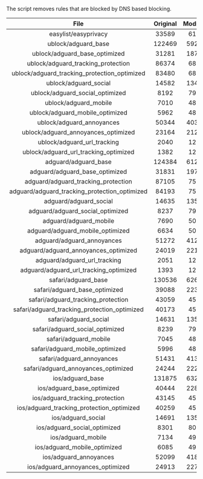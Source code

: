 The script removes rules that are blocked by DNS based blocking.


| File | Original | Modified |
|:----:|:-----:|:-----:|
| easylist/easyprivacy | 33589 | 6177 |
| ublock/adguard_base | 122469 | 59234 |
| ublock/adguard_base_optimized | 31281 | 18755 |
| ublock/adguard_tracking_protection | 86374 | 6874 |
| ublock/adguard_tracking_protection_optimized | 83480 | 6874 |
| ublock/adguard_social | 14582 | 13471 |
| ublock/adguard_social_optimized | 8192 | 7939 |
| ublock/adguard_mobile | 7010 | 4830 |
| ublock/adguard_mobile_optimized | 5962 | 4830 |
| ublock/adguard_annoyances | 50344 | 40386 |
| ublock/adguard_annoyances_optimized | 23164 | 21271 |
| ublock/adguard_url_tracking | 2040 | 1210 |
| ublock/adguard_url_tracking_optimized | 1382 | 1210 |
| adguard/adguard_base | 124384 | 61245 |
| adguard/adguard_base_optimized | 31831 | 19758 |
| adguard/adguard_tracking_protection | 87105 | 7551 |
| adguard/adguard_tracking_protection_optimized | 84193 | 7551 |
| adguard/adguard_social | 14635 | 13532 |
| adguard/adguard_social_optimized | 8237 | 7995 |
| adguard/adguard_mobile | 7690 | 5015 |
| adguard/adguard_mobile_optimized | 6634 | 5015 |
| adguard/adguard_annoyances | 51272 | 41232 |
| adguard/adguard_annoyances_optimized | 24019 | 22107 |
| adguard/adguard_url_tracking | 2051 | 1220 |
| adguard/adguard_url_tracking_optimized | 1393 | 1220 |
| safari/adguard_base | 130536 | 62693 |
| safari/adguard_base_optimized | 39088 | 22333 |
| safari/adguard_tracking_protection | 43059 | 4578 |
| safari/adguard_tracking_protection_optimized | 40173 | 4578 |
| safari/adguard_social | 14631 | 13521 |
| safari/adguard_social_optimized | 8239 | 7988 |
| safari/adguard_mobile | 7045 | 4875 |
| safari/adguard_mobile_optimized | 5996 | 4875 |
| safari/adguard_annoyances | 51431 | 41323 |
| safari/adguard_annoyances_optimized | 24244 | 22218 |
| ios/adguard_base | 131875 | 63210 |
| ios/adguard_base_optimized | 40444 | 22858 |
| ios/adguard_tracking_protection | 43145 | 4586 |
| ios/adguard_tracking_protection_optimized | 40259 | 4586 |
| ios/adguard_social | 14691 | 13554 |
| ios/adguard_social_optimized | 8301 | 8022 |
| ios/adguard_mobile | 7134 | 4914 |
| ios/adguard_mobile_optimized | 6085 | 4914 |
| ios/adguard_annoyances | 52099 | 41887 |
| ios/adguard_annoyances_optimized | 24913 | 22787 |